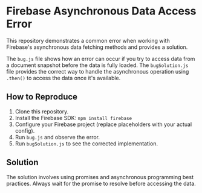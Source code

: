 # Firebase Asynchronous Data Access Error

This repository demonstrates a common error when working with Firebase's asynchronous data fetching methods and provides a solution.

The `bug.js` file shows how an error can occur if you try to access data from a document snapshot before the data is fully loaded. The `bugSolution.js` file provides the correct way to handle the asynchronous operation using `.then()` to access the data once it's available.

## How to Reproduce

1. Clone this repository.
2. Install the Firebase SDK: `npm install firebase`
3. Configure your Firebase project (replace placeholders with your actual config).
4. Run `bug.js` and observe the error. 
5. Run `bugSolution.js` to see the corrected implementation. 

## Solution

The solution involves using promises and asynchronous programming best practices. Always wait for the promise to resolve before accessing the data.